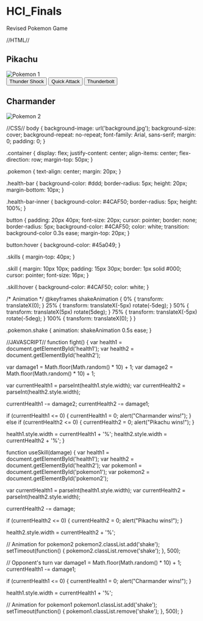 # HCI_Finals
Revised Pokemon Game



//HTML//
<!DOCTYPE html>
<html lang="en">
<head>
  <meta charset="UTF-8">
  <meta name="viewport" content="width=device-width, initial-scale=1.0">
  <title>Pokemon Fight</title>
  <link rel="stylesheet" href="styles.css">
</head>
<body>
  <div class="container">
    <div class="pokemon" id="pokemon1">
      <h2>Pikachu</h2>
      <div class="health-bar">
        <div class="health-bar-inner" style="width: 100%;" id="health1"></div>
      </div>
      <img src="pokemon1.png" alt="Pokemon 1">
      <div class="skills">
        <button class="skill" onclick="useSkill(10)">Thunder Shock</button>
        <button class="skill" onclick="useSkill(😎">Quick Attack</button>
        <button class="skill" onclick="useSkill(15)">Thunderbolt</button>
      </div>
    </div>
    <div class="pokemon" id="pokemon2">
      <h2>Charmander</h2>
      <div class="health-bar">
        <div class="health-bar-inner" style="width: 100%;" id="health2"></div>
      </div>
      <img src="pokemon2.png" alt="Pokemon 2">
    </div>
  </div>
  <script src="script.js"></script>
</body>
</html>





//CSS//
body {
  background-image: url('background.jpg');
  background-size: cover;
  background-repeat: no-repeat;
  font-family: Arial, sans-serif;
  margin: 0;
  padding: 0;
}

.container {
  display: flex;
  justify-content: center;
  align-items: center;
  flex-direction: row;
  margin-top: 50px;
}

.pokemon {
  text-align: center;
  margin: 20px;
}

.health-bar {
  background-color: #ddd;
  border-radius: 5px;
  height: 20px;
  margin-bottom: 10px;
}

.health-bar-inner {
  background-color: #4CAF50;
  border-radius: 5px;
  height: 100%;
}

button {
  padding: 20px 40px;
  font-size: 20px;
  cursor: pointer;
  border: none;
  border-radius: 5px;
  background-color: #4CAF50;
  color: white;
  transition: background-color 0.3s ease;
  margin-top: 20px;
}

button:hover {
  background-color: #45a049;
}

.skills {
  margin-top: 40px;
}

.skill {
  margin: 10px 10px;
  padding: 15px 30px;
  border: 1px solid #000;
  cursor: pointer;
  font-size: 16px;
}

.skill:hover {
  background-color: #4CAF50;
  color: white;
}

/* Animation */
@keyframes shakeAnimation {
  0% { transform: translateX(0); }
  25% { transform: translateX(-5px) rotate(-5deg); }
  50% { transform: translateX(5px) rotate(5deg); }
  75% { transform: translateX(-5px) rotate(-5deg); }
  100% { transform: translateX(0); }
}

.pokemon.shake {
  animation: shakeAnimation 0.5s ease;
}





//JAVASCRIPT//
function fight() {
  var health1 = document.getElementById('health1');
  var health2 = document.getElementById('health2');

  var damage1 = Math.floor(Math.random() * 10) + 1;
  var damage2 = Math.floor(Math.random() * 10) + 1;

  var currentHealth1 = parseInt(health1.style.width);
  var currentHealth2 = parseInt(health2.style.width);

  currentHealth1 -= damage2;
  currentHealth2 -= damage1;

  if (currentHealth1 <= 0) {
    currentHealth1 = 0;
    alert("Charmander wins!");
  } else if (currentHealth2 <= 0) {
    currentHealth2 = 0;
    alert("Pikachu wins!");
  }

  health1.style.width = currentHealth1 + '%';
  health2.style.width = currentHealth2 + '%';
}

function useSkill(damage) {
  var health1 = document.getElementById('health1');
  var health2 = document.getElementById('health2');
  var pokemon1 = document.getElementById('pokemon1');
  var pokemon2 = document.getElementById('pokemon2');

  var currentHealth1 = parseInt(health1.style.width);
  var currentHealth2 = parseInt(health2.style.width);

  currentHealth2 -= damage;

  if (currentHealth2 <= 0) {
    currentHealth2 = 0;
    alert("Pikachu wins!");
  }

  health2.style.width = currentHealth2 + '%';

  // Animation for pokemon2
  pokemon2.classList.add('shake');
  setTimeout(function() {
    pokemon2.classList.remove('shake');
  }, 500);

  // Opponent's turn
  var damage1 = Math.floor(Math.random() * 10) + 1;
  currentHealth1 -= damage1;

  if (currentHealth1 <= 0) {
    currentHealth1 = 0;
    alert("Charmander wins!");
  }

  health1.style.width = currentHealth1 + '%';

  // Animation for pokemon1
  pokemon1.classList.add('shake');
  setTimeout(function() {
    pokemon1.classList.remove('shake');
  }, 500);
}

